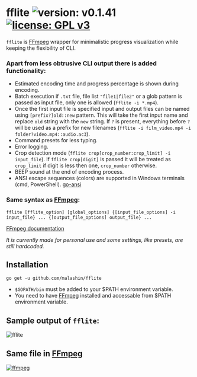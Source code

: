 # fflite ![version: v0.1.41](https://img.shields.io/badge/version-v0.1.41-green.svg) [![license: GPL v3](https://img.shields.io/badge/license-GPL%20v3-blue.svg)](http://www.gnu.org/licenses/gpl-3.0)
`fflite` is [FFmpeg](https://www.ffmpeg.org/) wrapper for minimalistic progress visualization while keeping the flexibility of CLI.

### Apart from less obtrusive CLI output there is added functionality:
* Estimated encoding time and progress percentage is shown during encoding.
* Batch execution if `.txt` file, file list `"file1|file2"` or a glob pattern is passed as input file, only one is allowed (`fflite -i *.mp4`).
* Once the first input file is specified input and output files can be named using `[prefix?]old::new` pattern. This will take the first input name and replace `old` string with the `new` string. If `?` is present, everything before `?` will be used as a prefix for new filenames (`fflite -i film_video.mp4 -i folder?video.mp4::audio.ac3`).
* Command presets for less typing.
* Error logging.
* Crop detection mode (`fflite crop[crop_number:crop_limit] -i input_file`). If `fflite crop[digit]` is passed it will be treated as `crop_limit` if digit is less then one, `crop_number` otherwise.
* BEEP sound at the end of encoding process.
* ANSI escape sequences (colors) are supported in Windows terminals (cmd, PowerShell). [go-ansi](https://github.com/k0kubun/go-ansi)

### Same syntax as [FFmpeg](https://www.ffmpeg.org/):
```
fflite [fflite_option] [global_options] {[input_file_options] -i input_file} ... {[output_file_options] output_file} ...
```
[FFmpeg documentation](https://www.ffmpeg.org/ffmpeg-all.html)

*It is currently made for personal use and some settings, like presets, are still hardcoded.*

## Installation
```
go get -u github.com/malashin/fflite
```
* `$GOPATH/bin` must be added to your $PATH environment variable.
* You need to have [FFmpeg](https://www.ffmpeg.org/) installed and accessable from $PATH environment variable.

## Sample output of `fflite`:
![fflite](http://i.imgur.com/bz0b0Xp.png)

## Same file in [FFmpeg](https://www.ffmpeg.org/)
[![ffmpeg](http://i.imgur.com/VJ8Wj48l.png)](http://i.imgur.com/VJ8Wj48.png)

